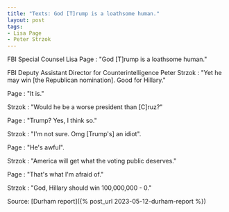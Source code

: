 ```yaml
---
title: "Texts: God [T]rump is a loathsome human."
layout: post
tags:
- Lisa Page
- Peter Strzok
---
```


FBI Special Counsel Lisa Page
: "God \[T\]rump is a loathsome human."

FBI Deputy Assistant Director for Counterintelligence Peter Strzok
: "Yet he may win \[the Republican nomination\]. Good for Hillary."

Page
: "It is."

Strzok
: "Would he be a worse president than \[C\]ruz?"

Page
: "Trump? Yes, I think so."

Strzok
: "I'm not sure. Omg \[Trump's\] an idiot".

Page
: "He's awful".

Strzok
: "America will get what the voting public deserves."

Page
: "That's what I'm afraid of."

Strzok
: "God, Hillary should win 100,000,000 - 0."


Source: [Durham report]({% post_url 2023-05-12-durham-report %})
